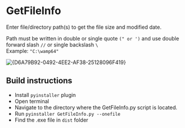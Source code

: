 # GetFileInfo

Enter file/directory path(s) to get the file size and modified date.

Path must be written in double or single quote `(" or ')` and use double forward slash `//` or single backslash `\`  <br>
Example: `"C:\wamp64"`

![{D6A79B92-0492-4EE2-AF38-25128096F419}](https://github.com/user-attachments/assets/3a6f9341-99b2-4bdd-b040-7ec5e31a6c20)

## Build instructions
- Install `pyinstaller` plugin
- Open terminal
- Navigate to the directory where the GetFileInfo.py script is located.
- Run `pyinstaller GetFileInfo.py --onefile`
- Find the .exe file in `dist` folder

